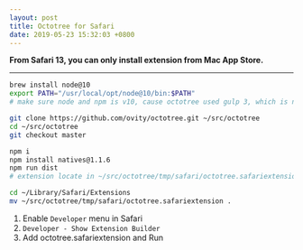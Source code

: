 ```yaml
---
layout: post
title: Octotree for Safari
date: 2019-05-23 15:32:03 +0800
---
```


**From Safari 13, you can only install extension from Mac App Store.**

----

```sh
brew install node@10
export PATH="/usr/local/opt/node@10/bin:$PATH"
# make sure node and npm is v10, cause octotree used gulp 3, which is not working with node 12.

git clone https://github.com/ovity/octotree.git ~/src/octotree
cd ~/src/octotree
git checkout master

npm i
npm install natives@1.1.6
npm run dist
# extension locate in ~/src/octotree/tmp/safari/octotree.safariextension/

cd ~/Library/Safari/Extensions
mv ~/src/octotree/tmp/safari/octotree.safariextension .
```

1. Enable `Developer` menu in Safari
2. `Developer - Show Extension Builder`
3. Add octotree.safariextension and Run


